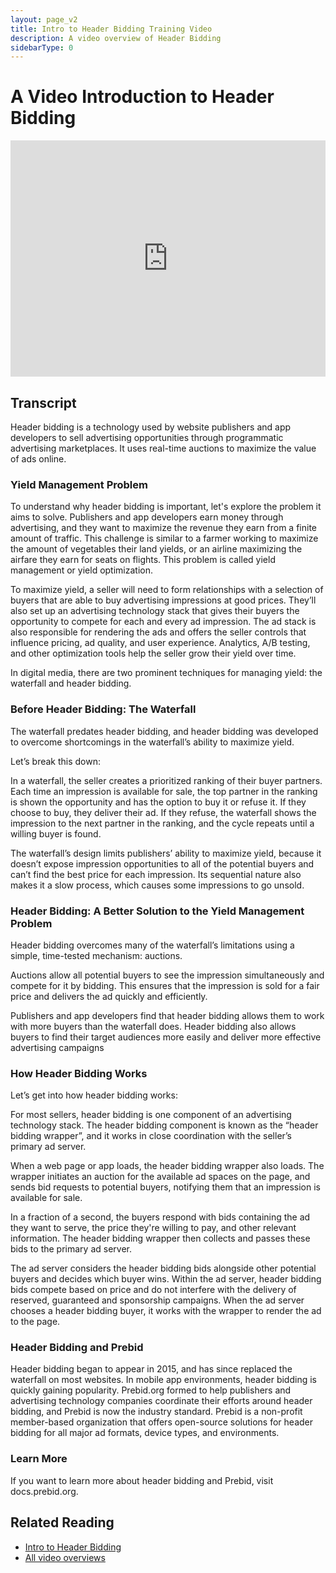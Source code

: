 ```yaml
---
layout: page_v2
title: Intro to Header Bidding Training Video
description: A video overview of Header Bidding
sidebarType: 0
---
```


# A Video Introduction to Header Bidding

<div style="padding:75% 0 0 0;position:relative;"><iframe src="https://player.vimeo.com/video/820684821?h=d55a008b4b&amp;badge=0&amp;autopause=0&amp;player_id=0&amp;app_id=58479" frameborder="0" allow="autoplay; fullscreen; picture-in-picture" allowfullscreen style="position:absolute;top:0;left:0;width:100%;height:100%;" title="1.2_Intro-to-HB_v6"></iframe></div><script src="https://player.vimeo.com/api/player.js"></script>

## Transcript

Header bidding is a technology used by website publishers and app developers to sell advertising opportunities through programmatic advertising marketplaces. It uses real-time auctions to maximize the value of ads online.

### Yield Management Problem
To understand why header bidding is important, let's explore the problem it aims to solve. Publishers and app developers earn money through advertising, and they want to maximize the revenue they earn from a finite amount of traffic. This challenge is similar to a farmer working to maximize the amount of vegetables their land yields, or an airline maximizing the airfare they earn for seats on flights. This problem is called yield management or yield optimization.

To maximize yield, a seller will need to form relationships with a  selection of buyers that are able to buy advertising impressions at good prices. They’ll also set up an advertising technology stack that gives their buyers the opportunity to compete for each and every ad impression. The ad stack is also responsible for rendering the ads and offers the seller controls that influence pricing, ad quality, and user experience. Analytics, A/B testing, and other optimization tools help the seller grow their yield over time.

In digital media, there are two prominent techniques for managing yield: the waterfall and header bidding. 

### Before Header Bidding: The Waterfall 
The waterfall predates header bidding, and header bidding was developed to overcome shortcomings in the waterfall’s ability to maximize yield. 

Let’s break this down:

In a waterfall, the seller creates a prioritized ranking of their buyer partners. Each time an impression is available for sale, the top partner in the ranking is shown the opportunity and has the option to buy it or refuse it. If they choose to buy, they deliver their ad. If they refuse, the waterfall shows the impression to the next partner in the ranking, and the cycle repeats until a willing buyer is found.

The waterfall’s design limits publishers’ ability to maximize yield, because it doesn’t expose impression opportunities to all of the potential buyers and can’t find the best price for each impression. Its sequential nature also makes it a slow process, which causes some impressions to go unsold.

### Header Bidding: A Better Solution to the Yield Management Problem
Header bidding overcomes many of the waterfall’s limitations using a simple, time-tested mechanism: auctions. 

Auctions allow all potential buyers to see the impression simultaneously and compete for it by bidding. This ensures that the impression is sold for a fair price and delivers the ad quickly and efficiently.

Publishers and app developers find that header bidding allows them to work with more buyers than the waterfall does. Header bidding also allows buyers to find their target audiences more easily and deliver more effective advertising campaigns

### How Header Bidding Works
Let’s get into how header bidding works: 

For most sellers, header bidding is one component of an advertising technology stack. The header bidding component is known as the “header bidding wrapper”, and it works in close coordination with the seller’s primary ad server. 

When a web page or app loads, the header bidding wrapper also loads. The wrapper initiates an auction for the available ad spaces on the page, and sends bid requests to potential buyers, notifying them that an impression is available for sale.

In a fraction of a second, the buyers respond with bids containing the ad they want to serve, the price they're willing to pay, and other relevant information. The header bidding wrapper then collects and passes these bids to the primary ad server. 

The ad server considers the header bidding bids alongside other potential buyers and decides which buyer wins. Within the ad server, header bidding bids compete based on price and do not interfere with the delivery of reserved, guaranteed and sponsorship campaigns. When the ad server chooses a header bidding buyer, it works with the wrapper to render the ad to the page.

### Header Bidding and Prebid
Header bidding began to appear in 2015, and has since replaced the waterfall on most websites. In mobile app environments, header bidding is quickly gaining popularity. Prebid.org formed to help publishers and advertising technology companies coordinate their efforts around header bidding, and Prebid is now the industry standard. Prebid is a non-profit member-based organization that offers open-source solutions for header bidding for all major ad formats, device types, and environments.

### Learn More
If you want to learn more about header bidding and Prebid, visit docs.prebid.org.


## Related Reading
- [Intro to Header Bidding](/overview/intro-to-header-bidding.html)
- [All video overviews](/overview/all-videos.html)
